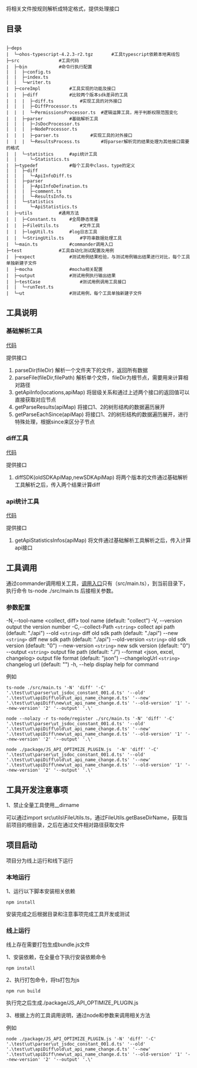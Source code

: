 将相关文件按规则解析成特定格式，提供处理接口

## 目录

```

├─deps
|  └─ohos-typescript-4.2.3-r2.tgz		#工具typescript依赖本地离线包
├─src				#工具代码
|  ├─bin			#命令行执行配置
|  |  ├─config.ts
|  |  ├─index.ts
|  |  └─writer.ts
|  ├─coreImpl			#工具实现的功能及接口
|  |  ├─diff			#比较两个版本sdk差异的工具
|  |  |  ├─diff.ts			#实现工具的对外接口
|  |  |  ├─DiffProcessor.ts
|  |  |  └─PermissionsProcessor.ts	#逻辑运算工具，用于判断权限范围变化
|  |  ├─parser			#基础解析工具
|  |  |  ├─JsDocProcessor.ts
|  |  |  ├─NodeProcessor.ts
|  |  |  ├─parser.ts			#实现工具的对外接口
|  |  |  └─ResultsProcess.ts		#将parser解析完的结果处理为其他接口需要的格式
|  |  └─statistics		#api统计工具
|  |     └─Statistics.ts
|  ├─typedef			#每个工具中class，type的定义
|  |  ├─diff
|  |  |  └─ApiInfoDiff.ts
|  |  ├─parser
|  |  |  ├─ApiInfoDefination.ts
|  |  |  ├─comment.ts
|  |  |  └─ResultsInfo.ts
|  |  └─statistics
|  |     └─ApiStatistics.ts
|  ├─utils			#通用方法
|  |  ├─Constant.ts		#全局静态常量
|  |  ├─FileUtils.ts		#文件工具
|  |  ├─logUtil.ts		#log日志工具
|  |  └─StringUtils.ts		#字符串数据处理工具
|  └─main.ts			#commander调用入口
├─test				#工具自动化测试配置及用例
|  ├─expect				#测试用例结果检验，与测试用例输出结果进行对比，每个工具单独新建子文件
|  ├─mocha				#mocha相关配置
|  ├─output				#测试用例执行输出结果
|  ├─testCase				#测试用例调用工具接口
|  |  └─runTest.ts
|  └─ut					#测试用例，每个工具单独新建子文件

```

## 工具说明

### 基础解析工具

[代码](src/coreImpl/parser/parser.ts)

提供接口

1. parseDir(fileDir)
   解析一个文件夹下的文件，返回所有数据
2. parseFile(fileDir,filePath)
   解析单个文件，fileDir为根节点，需要用来计算相对路径
3. getApiInfo(locations,apiMap)
   将层级关系和通过上述两个接口的返回值可以直接获取对应节点
4. getParseResults(apiMap)
   将接口1、2的树形结构的数据遍历展开
5. getParseEachSince(apiMap)
   将接口1、2的树形结构的数据遍历展开，进行特殊处理，根据since来区分子节点

### diff工具

[代码](src/coreImpl/diff/diff.ts)

提供接口

1. diffSDK(oldSDKApiMap,newSDKApiMap)
   将两个版本的文件通过基础解析工具解析之后，传入两个结果计算diff

### api统计工具

[代码](src/coreImpl/statistics/ApiStatistics.ts)

提供接口

1. getApiStatisticsInfos(apiMap)
   将文件通过基础解析工具解析之后，传入计算api接口

## 工具调用

通过commander调用相关工具，[调用入口](src/main.ts)只有（src/main.ts），到当前目录下，执行命令 ts-node ./src/main.ts 后接相关参数。

### 参数配置

  -N,--tool-name <collect, diff>     tool name  (default: "collect")
  -V, --version                      output the version number
  -C,--collect-Path `<string>`         collect api path (default: "./api")
  --old `<string>`                     diff old sdk path (default: "./api")
  --new `<string>`                     diff new sdk path (default: "./api")
  --old-version `<string>`             old sdk version (default: "0")
  --new-version `<string>`             new sdk version (default: "0")
  --output `<string>`                  output file path (default: "./")
  --format <json, excel, changelog>  output file format (default: "json")
  --changelogUrl `<string>`            changelog url (default: "")
  -h, --help                         display help for command

例如

```
ts-node ./src/main.ts '-N' 'diff' '-C' '.\test\ut\parser\ut_jsdoc_constant_001.d.ts' '--old' '.\test\ut\apiDiff\old\ut_api_name_change.d.ts' '--new' '.\test\ut\apiDiff\new\ut_api_name_change.d.ts' '--old-version' '1' '--new-version' '2' '--output' '.\'
```

```
node --nolazy -r ts-node/register ./src/main.ts '-N' 'diff' '-C' '.\test\ut\parser\ut_jsdoc_constant_001.d.ts' '--old' '.\test\ut\apiDiff\old\ut_api_name_change.d.ts' '--new' '.\test\ut\apiDiff\new\ut_api_name_change.d.ts' '--old-version' '1' '--new-version' '2' '--output' '.\'
```

```
node ./package/JS_API_OPTIMIZE_PLUGIN.js  '-N' 'diff' '-C' '.\test\ut\parser\ut_jsdoc_constant_001.d.ts' '--old' '.\test\ut\apiDiff\old\ut_api_name_change.d.ts' '--new' '.\test\ut\apiDiff\new\ut_api_name_change.d.ts' '--old-version' '1' '--new-version' '2' '--output' '.\'
```

## 工具开发注意事项

1、禁止全量工具使用__dirname

可以通过import  src\utils\FileUtils.ts，通过FileUtils.getBaseDirName，获取当前项目的根目录，之后在通过文件相对路径获取文件

## 项目启动

项目分为线上运行和线下运行

### 本地运行

1、运行以下脚本安装相关依赖

```
npm install
```

安装完成之后根据目录和注意事项完成工具开发或测试

### 线上运行

线上存在需要打包生成bundle.js文件

1、安装依赖，在全量仓下执行安装依赖命令

```
npm install
```

2、执行打包命令，将ts打包为js

```
npm run build
```

执行完之后生成./package/JS_API_OPTIMIZE_PLUGIN.js

3、根据上方的工具调用说明，通过node和参数来调用相关方法

例如

```
node ./package/JS_API_OPTIMIZE_PLUGIN.js '-N' 'diff' '-C' '.\test\ut\parser\ut_jsdoc_constant_001.d.ts' '--old' '.\test\ut\apiDiff\old\ut_api_name_change.d.ts' '--new' '.\test\ut\apiDiff\new\ut_api_name_change.d.ts' '--old-version' '1' '--new-version' '2' '--output' '.\'
```
